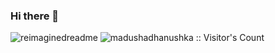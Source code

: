 ### Hi there 👋
<img src="https://myreadme.vercel.app/api/embed/Applejuicelolmc?panels=userstatistics,toprepositories,toplanguages,commitgraph" alt="reimaginedreadme" />

<img src="https://profile-counter.glitch.me/{madushadhanushka}/count.svg" alt="madushadhanushka :: Visitor's Count" />
<!--
**Applejuicelolmc/Applejuicelolmc** is a ✨ _special_ ✨ repository because its `README.md` (this file) appears on your GitHub profile.

Here are some ideas to get you started:

- 🔭 I’m currently working on ...
- 🌱 I’m currently learning ...
- 👯 I’m looking to collaborate on ...
- 🤔 I’m looking for help with ...
- 💬 Ask me about ...
- 📫 How to reach me: ...
- 😄 Pronouns: ...
- ⚡ Fun fact: ...
-->
